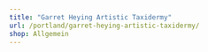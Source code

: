 ```yaml
---
title: "Garret Heying Artistic Taxidermy"
url: /portland/garret-heying-artistic-taxidermy/
shop: Allgemein
---
```

